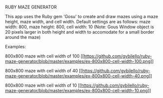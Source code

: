 RUBY MAZE GENERATOR

This app uses the Ruby gem 'Gosu' to create and draw mazes using a maze height, maze width, and cell width.
Default settings are as follows:
maze width: 800, maze height: 800, cell width: 10
(Note: Gous Window object is 20 pixels larger in both height and width to accomodate for a small border around the maze)

Examples:

800x800 maze with cell width of 100
[[https://github.com/gvbilello/ruby-maze-generator/blob/master/examples/ex-800x800-cell-width-100.png]]

800x800 maze with cell width of 40
[[https://github.com/gvbilello/ruby-maze-generator/blob/master/examples/ex-800x800-cell-width-40.png]]

800x800 maze with cell width of 10
[[https://github.com/gvbilello/ruby-maze-generator/blob/master/examples/ex-800x800-cell-width-10.png]]

